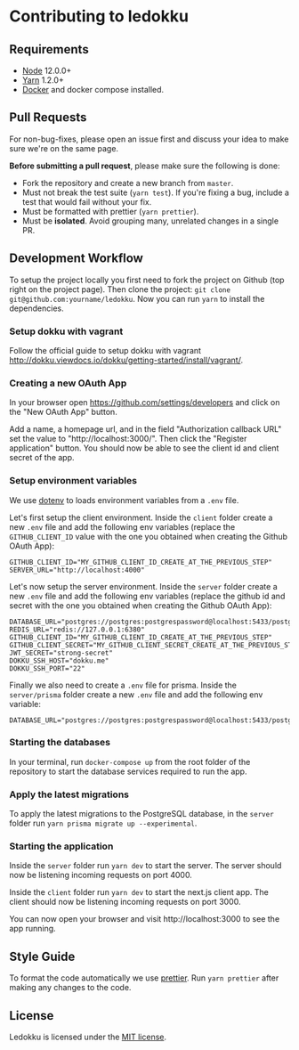 # Contributing to ledokku

## Requirements

- [Node](https://nodejs.org/en/) 12.0.0+
- [Yarn](https://classic.yarnpkg.com/en/) 1.2.0+
- [Docker](https://www.docker.com/) and docker compose installed.

## Pull Requests

For non-bug-fixes, please open an issue first and discuss your idea to make sure we're on the same page.

**Before submitting a pull request**, please make sure the following is done:

- Fork the repository and create a new branch from `master`.
- Must not break the test suite (`yarn test`). If you're fixing a bug, include a test that would fail without your fix.
- Must be formatted with prettier (`yarn prettier`).
- Must be **isolated**. Avoid grouping many, unrelated changes in a single PR.

## Development Workflow

To setup the project locally you first need to fork the project on Github (top right on the project page). Then clone the project: `git clone git@github.com:yourname/ledokku`. Now you can run `yarn` to install the dependencies.

### Setup dokku with vagrant

Follow the official guide to setup dokku with vagrant http://dokku.viewdocs.io/dokku/getting-started/install/vagrant/.

### Creating a new OAuth App

In your browser open https://github.com/settings/developers and click on the "New OAuth App" button.

Add a name, a homepage url, and in the field "Authorization callback URL" set the value to "http://localhost:3000/". Then click the "Register application" button. You should now be able to see the client id and client secret of the app.

### Setup environment variables

We use [dotenv](https://github.com/motdotla/dotenv) to loads environment variables from a `.env` file.

Let's first setup the client environment. Inside the `client` folder create a new `.env` file and add the following env variables (replace the `GITHUB_CLIENT_ID` value with the one you obtained when creating the Github OAuth App):

```
GITHUB_CLIENT_ID="MY_GITHUB_CLIENT_ID_CREATE_AT_THE_PREVIOUS_STEP"
SERVER_URL="http://localhost:4000"
```

Let's now setup the server environment. Inside the `server` folder create a new `.env` file and add the following env variables (replace the github id and secret with the one you obtained when creating the Github OAuth App):

```
DATABASE_URL="postgres://postgres:postgrespassword@localhost:5433/postgres"
REDIS_URL="redis://127.0.0.1:6380"
GITHUB_CLIENT_ID="MY_GITHUB_CLIENT_ID_CREATE_AT_THE_PREVIOUS_STEP"
GITHUB_CLIENT_SECRET="MY_GITHUB_CLIENT_SECRET_CREATE_AT_THE_PREVIOUS_STEP"
JWT_SECRET="strong-secret"
DOKKU_SSH_HOST="dokku.me"
DOKKU_SSH_PORT="22"
```

Finally we also need to create a `.env` file for prisma. Inside the `server/prisma` folder create a new `.env` file and add the following env variable:

```
DATABASE_URL="postgres://postgres:postgrespassword@localhost:5433/postgres"
```

### Starting the databases

In your terminal, run `docker-compose up` from the root folder of the repository to start the database services required to run the app.

### Apply the latest migrations

To apply the latest migrations to the PostgreSQL database, in the `server` folder run `yarn prisma migrate up --experimental`.

### Starting the application

Inside the `server` folder run `yarn dev` to start the server. The server should now be listening incoming requests on port 4000.

Inside the `client` folder run `yarn dev` to start the next.js client app. The client should now be listening incoming requests on port 3000.

You can now open your browser and visit http://localhost:3000 to see the app running.

## Style Guide

To format the code automatically we use [prettier](https://prettier.io/). Run `yarn prettier` after making any changes to the code.

## License

Ledokku is licensed under the [MIT license](https://github.com/ledokku/ledokku/blob/master/LICENSE).
